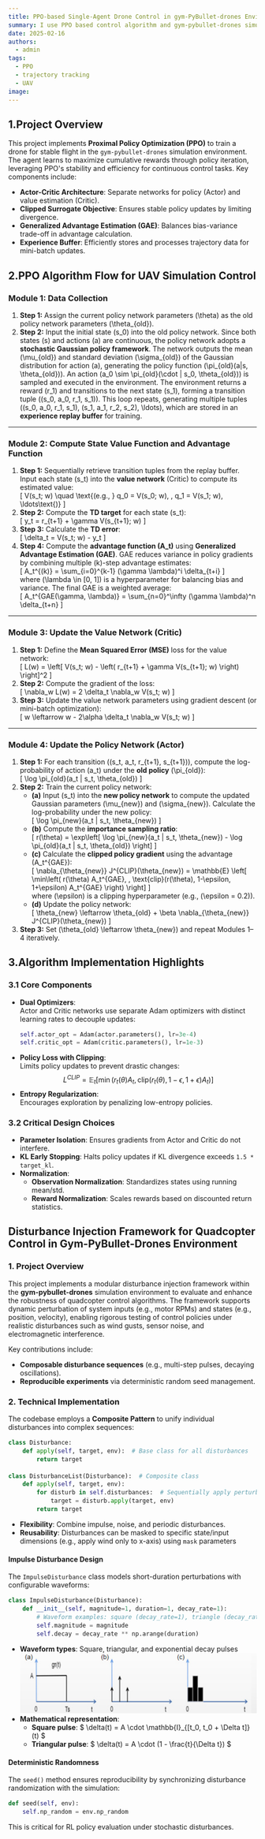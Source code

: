```yaml
---
title: PPO-based Single-Agent Drone Control in gym-PyBullet-drones Environment
summary: I use PPO based control algorithm and gym-pybullet-drones simulation environment to realize trajectory tracking for UAV simulation and try to add perturbation simulation!
date: 2025-02-16
authors:
  - admin
tags:
  - PPO
  - trajectory tracking
  - UAV
image:
---
```

## 1.Project Overview
This project implements **Proximal Policy Optimization (PPO)** to train a drone for stable flight in the `gym-pybullet-drones` simulation environment. The agent learns to maximize cumulative rewards through policy iteration, leveraging PPO's stability and efficiency for continuous control tasks. Key components include:
- **Actor-Critic Architecture**: Separate networks for policy (Actor) and value estimation (Critic).
- **Clipped Surrogate Objective**: Ensures stable policy updates by limiting divergence.
- **Generalized Advantage Estimation (GAE)**: Balances bias-variance trade-off in advantage calculation.
- **Experience Buffer**: Efficiently stores and processes trajectory data for mini-batch updates.
## 2.PPO Algorithm Flow for UAV Simulation Control

### **Module 1: Data Collection**  
1. **Step 1:** Assign the current policy network parameters \(\theta\) as the old policy network parameters \(\theta_{old}\).  
2. **Step 2:** Input the initial state \(s_0\) into the old policy network. Since both states \(s\) and actions \(a\) are continuous, the policy network adopts a **stochastic Gaussian policy framework**. The network outputs the mean \(\mu_{old}\) and standard deviation \(\sigma_{old}\) of the Gaussian distribution for action \(a\), generating the policy function \(\pi_{old}(a|s, \theta_{old})\). An action \(a_0 \sim \pi_{old}(\cdot | s_0, \theta_{old})\) is sampled and executed in the environment. The environment returns a reward \(r_1\) and transitions to the next state \(s_1\), forming a transition tuple \((s_0, a_0, r_1, s_1)\). This loop repeats, generating multiple tuples \((s_0, a_0, r_1, s_1), (s_1, a_1, r_2, s_2), \ldots\), which are stored in an **experience replay buffer** for training.

---

### **Module 2: Compute State Value Function and Advantage Function**  
1. **Step 1:** Sequentially retrieve transition tuples from the replay buffer. Input each state \(s_t\) into the **value network** (Critic) to compute its estimated value:  
   \[
   V(s_t; w) \quad \text{(e.g., } q_0 = V(s_0; w), \, q_1 = V(s_1; w), \ldots\text{)}
   \]  
2. **Step 2:** Compute the **TD target** for each state \(s_t\):  
   \[
   y_t = r_{t+1} + \gamma V(s_{t+1}; w)
   \]  
3. **Step 3:** Calculate the **TD error**:  
   \[
   \delta_t = V(s_t; w) - y_t
   \]  
4. **Step 4:** Compute the **advantage function \(A_t\)** using **Generalized Advantage Estimation (GAE)**. GAE reduces variance in policy gradients by combining multiple \(k\)-step advantage estimates:  
   \[
   A_t^{(k)} = \sum_{i=0}^{k-1} (\gamma \lambda)^i \delta_{t+i}
   \]  
   where \(\lambda \in [0, 1]\) is a hyperparameter for balancing bias and variance. The final GAE is a weighted average:  
   \[
   A_t^{GAE(\gamma, \lambda)} = \sum_{n=0}^\infty (\gamma \lambda)^n \delta_{t+n}
   \]  

---

### **Module 3: Update the Value Network (Critic)**  
1. **Step 1:** Define the **Mean Squared Error (MSE)** loss for the value network:  
   \[
   L(w) = \left[ V(s_t; w) - \left( r_{t+1} + \gamma V(s_{t+1}; w) \right) \right]^2
   \]  
2. **Step 2:** Compute the gradient of the loss:  
   \[
   \nabla_w L(w) = 2 \delta_t \nabla_w V(s_t; w)
   \]  
3. **Step 3:** Update the value network parameters using gradient descent (or mini-batch optimization):  
   \[
   w \leftarrow w - 2\alpha \delta_t \nabla_w V(s_t; w)
   \]  

---

### **Module 4: Update the Policy Network (Actor)**  
1. **Step 1:** For each transition \((s_t, a_t, r_{t+1}, s_{t+1})\), compute the log-probability of action \(a_t\) under the **old policy** \(\pi_{old}\):  
   \[
   \log \pi_{old}(a_t | s_t, \theta_{old})
   \]  
2. **Step 2:** Train the current policy network:  
   - **(a)** Input \(s_t\) into the **new policy network** to compute the updated Gaussian parameters \(\mu_{new}\) and \(\sigma_{new}\). Calculate the log-probability under the new policy:  
     \[
     \log \pi_{new}(a_t | s_t, \theta_{new})
     \]  
   - **(b)** Compute the **importance sampling ratio**:  
     \[
     r(\theta) = \exp\left[ \log \pi_{new}(a_t | s_t, \theta_{new}) - \log \pi_{old}(a_t | s_t, \theta_{old}) \right]
     \]  
   - **(c)** Calculate the **clipped policy gradient** using the advantage \(A_t^{GAE}\):  
     \[
     \nabla_{\theta_{new}} J^{CLIP}(\theta_{new}) = \mathbb{E} \left[ \min\left( r(\theta) A_t^{GAE}, \, \text{clip}(r(\theta), 1-\epsilon, 1+\epsilon) A_t^{GAE} \right) \right]
     \]  
     where \(\epsilon\) is a clipping hyperparameter (e.g., \(\epsilon = 0.2\)).  
   - **(d)** Update the policy network:  
     \[
     \theta_{new} \leftarrow \theta_{old} + \beta \nabla_{\theta_{new}} J^{CLIP}(\theta_{new})
     \]  
3. **Step 3:** Set \(\theta_{old} \leftarrow \theta_{new}\) and repeat Modules 1–4 iteratively.  

## 3.Algorithm Implementation Highlights

### 3.1 Core Components
- **Dual Optimizers**:  
  Actor and Critic networks use separate Adam optimizers with distinct learning rates to decouple updates:
  ```python
  self.actor_opt = Adam(actor.parameters(), lr=3e-4)
  self.critic_opt = Adam(critic.parameters(), lr=1e-3)
  ```
- **Policy Loss with Clipping**:  
  Limits policy updates to prevent drastic changes:
  $$
  L^{CLIP} = \mathbb{E}_t\left[\min\left(r_t(\theta)A_t, \text{clip}(r_t(\theta), 1-\epsilon, 1+\epsilon)A_t\right)\right]
  $$
- **Entropy Regularization**:  
  Encourages exploration by penalizing low-entropy policies.

### 3.2 Critical Design Choices
- **Parameter Isolation**: Ensures gradients from Actor and Critic do not interfere.
- **KL Early Stopping**: Halts policy updates if KL divergence exceeds `1.5 * target_kl`.
- **Normalization**:  
  - **Observation Normalization**: Standardizes states using running mean/std.  
  - **Reward Normalization**: Scales rewards based on discounted return statistics.

## Disturbance Injection Framework for Quadcopter Control in Gym-PyBullet-Drones Environment  

### 1. Project Overview
This project implements a modular disturbance injection framework within the **gym-pybullet-drones** simulation environment to evaluate and enhance the robustness of quadcopter control algorithms. The framework supports dynamic perturbation of system inputs (e.g., motor RPMs) and states (e.g., position, velocity), enabling rigorous testing of control policies under realistic disturbances such as wind gusts, sensor noise, and electromagnetic interference.  

Key contributions include:    
- **Composable disturbance sequences** (e.g., multi-step pulses, decaying oscillations).  
- **Reproducible experiments** via deterministic random seed management.  

### 2. Technical Implementation  

The codebase employs a **Composite Pattern**  to unify individual disturbances into complex sequences:  

```python  
class Disturbance:  
    def apply(self, target, env):  # Base class for all disturbances  
        return target  

class DisturbanceList(Disturbance):  # Composite class  
    def apply(self, target, env):  
        for disturb in self.disturbances:  # Sequentially apply perturbations  
            target = disturb.apply(target, env)  
        return target  
```
  
- **Flexibility**: Combine impulse, noise, and periodic disturbances.  
- **Reusability**: Disturbances can be masked to specific state/input dimensions (e.g., apply wind only to x-axis) using `mask` parameters 

#### Impulse Disturbance Design
The `ImpulseDisturbance` class models short-duration perturbations with configurable waveforms:  
```python  
class ImpulseDisturbance(Disturbance):  
    def __init__(self, magnitude=1, duration=1, decay_rate=1):  
        # Waveform examples: square (decay_rate=1), triangle (decay_rate<1)  
        self.magnitude = magnitude  
        self.decay = decay_rate ** np.arange(duration)  
```
  
- **Waveform types**: Square, triangular, and exponential decay pulses 
![](./wave.png)
- **Mathematical representation**:  
  - **Square pulse**: $ \delta(t) = A \cdot \mathbb{I}_{[t_0, t_0 + \Delta t]}(t) $  
  - **Triangular pulse**: $ \delta(t) = A \cdot (1 - \frac{t}{\Delta t}) $  

#### Deterministic Randomness
The `seed()` method ensures reproducibility by synchronizing disturbance randomization with the simulation:  
```python  
def seed(self, env):  
    self.np_random = env.np_random   
```
This is critical for RL policy evaluation under stochastic disturbances.  
  

